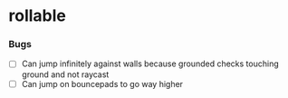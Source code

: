# rollable

### Bugs

- [ ] Can jump infinitely against walls because grounded checks touching ground and not raycast
- [ ] Can jump on bouncepads to go way higher

